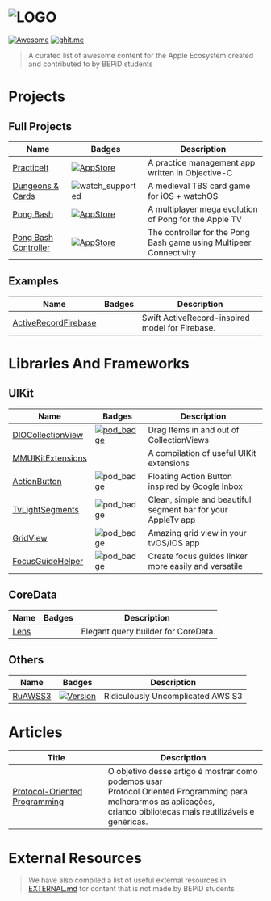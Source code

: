 ![LOGO](https://raw.githubusercontent.com/bepid-ifce/awesome-bepid/master/media/banner.png)
========================================
[![Awesome](https://cdn.rawgit.com/sindresorhus/awesome/d7305f38d29fed78fa85652e3a63e154dd8e8829/media/badge.svg)](https://github.com/sindresorhus/awesome)
[![ghit.me](https://ghit.me/badge.svg?repo=bepid-ifce/awesome-bepid)](https://ghit.me/repo/bepid-ifce/awesome-bepid)

> A curated list of awesome content for the Apple Ecosystem created and contributed to by BEPiD students

# Projects
## Full Projects
Name | Badges | Description
-----|--------|------------
[PracticeIt](https://github.com/matheusmcardoso/PracticeIt) | [![AppStore](https://img.shields.io/badge/App%20Store-published-green.svg)](https://itunes.apple.com/us/app/practiceit/id1118984457?mt=8) | A practice management app written in Objective-C
[Dungeons & Cards](https://github.com/hananim-studios/DungeonsAndCards-game) | ![watch_supported](https://raw.githubusercontent.com/bepid-ifce/awesome-bepid/master/media/watch_supported.svg) | A medieval TBS card game for iOS + watchOS
[Pong Bash](https://github.com/4challenge-studios/pongbash-game) | [![AppStore](https://img.shields.io/badge/App%20Store-published-green.svg)](https://itunes.apple.com/us/app/id1214024996?mt=8) | A multiplayer mega evolution of Pong for the Apple TV
[Pong Bash Controller](https://github.com/4challenge-studios/pongbash-game) | [![AppStore](https://img.shields.io/badge/App%20Store-published-green.svg)](https://itunes.apple.com/app/id1214007180?mt=8) | The controller for the Pong Bash game using Multipeer Connectivity

## Examples
Name | Badges | Description
-----|--------|------------
[ActiveRecordFirebase](https://github.com/VictorAlisson10/ActiveRecordFirebase) | | Swift ActiveRecord-inspired model for Firebase.


# Libraries And Frameworks
## UIKit
Name | Badges | Description
-----|--------|------------
[DIOCollectionView](https://github.com/matheusmcardoso/DIOCollectionView) | [![pod_badge](https://img.shields.io/cocoapods/v/DIOCollectionView.svg?style=flat)](http://cocoapods.org/pods/DIOCollectionView) | Drag Items in and out of CollectionViews
[MMUIKitExtensions](https://github.com/matheusmcardoso/MMUIKitExtensions) | | A compilation of useful UIKit extensions
[ActionButton](https://github.com/lourenco-marinho/ActionButton) | ![pod_badge](https://img.shields.io/cocoapods/v/ActionButton.svg) | Floating Action Button inspired by Google Inbox
[TvLightSegments](https://github.com/brunomacabeusbr/TvLightSegments) | ![pod_badge](https://img.shields.io/cocoapods/v/TvLightSegments.svg) | Clean, simple and beautiful segment bar for your AppleTv app
[GridView](https://github.com/brunomacabeusbr/GridView) | ![pod_badge](https://img.shields.io/cocoapods/v/GridView.svg) | Amazing grid view in your tvOS/iOS app
[FocusGuideHelper](https://github.com/brunomacabeusbr/FocusGuideHelper) | ![pod_badge](https://img.shields.io/cocoapods/v/FocusGuideHelper.svg) | Create focus guides linker more easily and versatile
## CoreData
Name | Badges | Description
-----|--------|------------
[Lens](https://github.com/lourenco-marinho/Lens) | | Elegant query builder for CoreData
## Others
Name | Badges | Description
-----|--------|------------
[RuAWSS3](https://github.com/brunomacabeusbr/RuAWSS3) | [![Version](https://img.shields.io/cocoapods/v/RuAWSS3.svg?style=flat)](http://cocoapods.org/pods/RuAWSS3) | Ridiculously Uncomplicated AWS S3

# Articles
Title | Description
------|------------
[Protocol-Oriented Programming](http://equinocios.com/ios/2016/03/16/protocol-oriented-programming/) | O objetivo desse artigo é mostrar como podemos usar <br> Protocol Oriented Programming para melhorarmos as aplicações, <br> criando bibliotecas mais reutilizáveis e genéricas.

# External Resources
> We have also compiled a list of useful external resources in [EXTERNAL.md](https://github.com/bepid-ifce/awesome-bepid/blob/master/EXTERNAL.md)
> for content that is not made by BEPiD students
